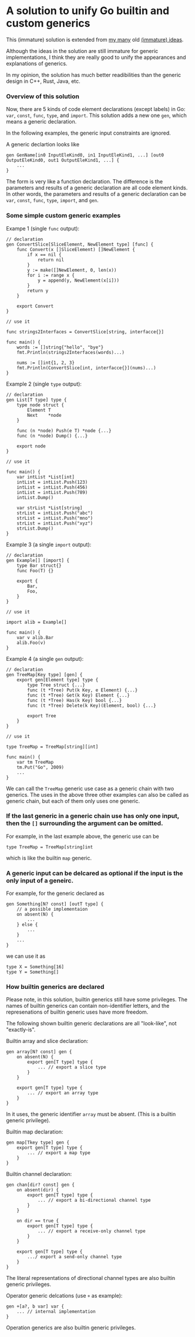 
# A solution to unify Go builtin and custom generics

This (immature) solution is extended from
[my many](https://gist.github.com/dotaheor/4b7496dba1939ce3f91a0f8cfccef927)
old [(immature) ideas](https://gist.github.com/dotaheor/c805d221ed86265d6e8bb4f16a714060).

Although the ideas in the solution are still immature for generic implementations,
I think they are really good to unify the appearances and explanations of generics.

In my opinion, the solution has much better readibilities than the generic design in C++, Rust, Java, etc.

### Overview of this solution

Now, there are 5 kinds of code element declarations (except labels) in Go: `var`, `const`, `func`, `type`, and `import`.
This solution adds a new one `gen`, which means a generic declaration.

In the following examples, the generic input constraints are ignored.

A generic declartion looks like


```
gen GenName[in0 InputEleKind0, in1 InputEleKind1, ...] [out0 OutputEleKind0, out1 OutputEleKind1, ...] {
	...
}
```

The form is very like a function declaration.
The difference is the parameters and results of a generic declaration are all code element kinds.
In other words, the parameters and results of a generic declaration can be `var`, `const`, `func`, `type`, `import`, and `gen`.

### Some simple custom generic examples

Exampe 1 (single `func` output):
```
// declaration
gen ConvertSlice[SliceElement, NewElement type] [func] {
	func Convert(x []SliceElement) []NewElement {
		if x == nil {
			return nil
		}
		y := make([]NewElement, 0, len(x))
		for i := range x {
			y = append(y, NewElement(x[i]))
		}
		return y
	}
	
	export Convert
}

// use it

func strings2Interfaces = ConvertSlice[string, interfacce{}]

func main() {
	words := []string{"hello", "bye"}
	fmt.Println(strings2Interfaces(words)...)
	
	nums := []int{1, 2, 3}
	fmt.Println(ConvertSlice[int, interfacce{}](nums)...)
}
```

Example 2 (single `type` output):
```
// declaration
gen List[T type] type {
	type node struct {
		Element T
		Next    *node
	}
	
	func (n *node) Push(e T) *node {...}
	func (n *node) Dump() {...}
	
	export node
}

// use it

func main() {
	var intList *List[int]
	intList = intList.Push(123)
	intList = intList.Push(456)
	intList = intList.Push(789)
	intList.Dump()
	
	var strList *List[string]
	strList = intList.Push("abc")
	strList = intList.Push("mno")
	strList = intList.Push("xyz")
	strList.Dump()
}
```

Example 3 (a single `import` output):
```
// declaration
gen Example[] [import] {
	type Bar struct{}
	func Foo(T) {}
	
	export {
		Bar,
		Foo,
	}
}

// use it

import alib = Example[]

func main() {
	var v alib.Bar
	alib.Foo(v)
}
```

Example 4 (a single `gen` output):
```
// declaration
gen TreeMap[Key type] [gen] {
	export gen[Element type] type {
		type Tree struct {...}
		func (t *Tree) Put(k Key, e Element) {...}
		func (t *Tree) Get(k Key) Element {...}
		func (t *Tree) Has(k Key) bool {...}
		func (t *Tree) Delete(k Key)(Element, bool) {...}
		
		export Tree
	}
}

// use it

type TreeMap = TreeMap[string][int]

func main() {
	var tm TreeMap
	tm.Put("Go", 2009)
	...
}
```

We can call the `TreeMap` generic use case as a generic chain with two generics.
The uses in the above three other examples can also be called as generic chain,
but each of them only uses one generic.

### If the last generic in a generic chain use has only one input, then the `[]` surrounding the argument can be omitted.

For example, in the last example above, the generic use can be
```
type TreeMap = TreeMap[string]int
```

which is like the builtin `map` generic.

### A generic input can be delcared as optional if the input is the only input of a geneirc.

For example, for the generic declared as
```
gen Something[N? const] [outT type] {
	// a possible implementaion
	on absent(N) {
		...
	} else {
		...
	}
	...
}
```

we can use it as
```
type X = Something[16]
type Y = Something[]
```

### How builtin generics are declared

Please note, in this solution, builtin generics still have some privileges.
The names of builtin generics can contain non-identifier letters,
and the represenations of builtin generic uses have more freedom.

The following shown builtin generic declarations are all "look-like", not "exactly-is".

Builtin array and slice declaration:
```
gen array[N? const] gen {
	on absent(N) {
		export gen[T type] type {
			... // export a slice type
		}
	} 
	
	export gen[T type] type {
		... // export an array type
	}
}
```

In it uses, the generic identifier `array` must be absent. (This is a builtin generic privilege).

Builtin map declaration:
```
gen map[Tkey type] gen {
	export gen[T type] type {
		... // export a map type
	}
}
```

Builtin channel declaration:
```
gen chan[dir? const] gen {
	on absent(dir) {
		export gen[T type] type {
			... // export a bi-directional channel type
		}
	}
	
	on dir == true {
		export gen[T type] type {
			... // export a receive-only channel type
		}
	}
	
	export gen[T type] type {
		.../ export a send-only channel type
	}
}
```

The literal representations of directional channel types are also builtin generic privileges.

Operator generic delcations (use `+` as example):
```
gen +[a?, b var] var {
	... // internal implementation
}
```

Operation generics are also builtin generic privileges.
